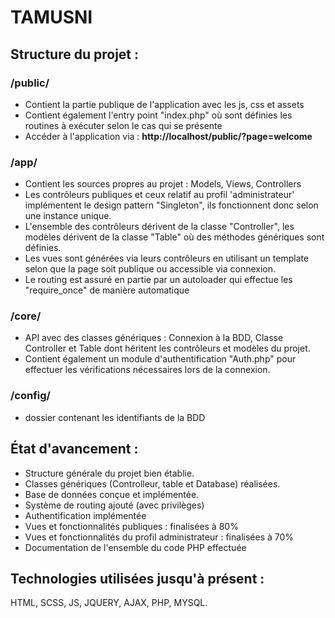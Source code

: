 # TAMUSNI

## Structure du projet :

### /public/

- Contient la partie publique de l'application avec les js, css et assets
- Contient également l'entry point "index.php" où sont définies les routines à exécuter selon le cas qui se présente
- Accéder à l'application via : **http://localhost/public/?page=welcome**

### /app/

- Contient les sources propres au projet : Models, Views, Controllers
- Les contrôleurs publiques et ceux relatif au profil 'administrateur' implémentent le design pattern "Singleton", ils fonctionnent donc selon une instance unique.
- L'ensemble des contrôleurs dérivent de la classe "Controller", les modèles dérivent de la classe "Table" où des méthodes génériques sont définies.
- Les vues sont générées via leurs contrôleurs en utilisant un template selon que la page soit publique ou accessible via connexion.
- Le routing est assuré en partie par un autoloader qui effectue les "require_once" de manière automatique

### /core/

- API avec des classes génériques : Connexion à la BDD, Classe Controller et Table dont héritent les contrôleurs et modèles du projet.
- Contient également un module d'authentification "Auth.php" pour effectuer les vérifications nécessaires lors de la connexion.

### /config/

- dossier contenant les identifiants de la BDD

## État d'avancement :

- Structure générale du projet bien établie.
- Classes génériques (Controlleur, table et Database) réalisées.
- Base de données conçue et implémentée.
- Système de routing ajouté (avec privilèges)
- Authentification implémentée
- Vues et fonctionnalités publiques : finalisées à 80%
- Vues et fonctionnalités du profil administrateur : finalisées à 70%
- Documentation de l'ensemble du code PHP effectuée

## Technologies utilisées jusqu'à présent :

HTML, SCSS, JS, JQUERY, AJAX, PHP, MYSQL.
